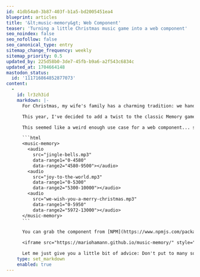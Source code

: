 ```yaml
---
id: 41db54a0-3b87-403f-b1a5-bd2005451ea4
blueprint: articles
title: '&lt;music-memory&gt; Web Component'
teaser: 'Turning a little Christmas music game into a web component'
seo_noindex: false
seo_nofollow: false
seo_canonical_type: entry
sitemap_change_frequency: weekly
sitemap_priority: 0.5
updated_by: 225d58b0-3de7-45fb-b9a6-a2f543c6834c
updated_at: 1704664148
mastodon_status:
  id: '111716864852877073'
content:
  -
    id: lr3zh3id
    markdown: |-
      For Christmas, my wife's family has a charming tradition: we hand over our presents with a personal touch, like playing a game or doing a quest.

      This year, I've decided to add a twist to the classic Memory game, where you flip cards to find matching pictures. But in my version, you need to match pairs from the same **song**.

      This seemed like a weird enough use case for a web component... so here we are, proudly presenting the `<music-memory>` web component, which turns the following code into an (unstyled!) interactive memory card game:

      ```html
      <music-memory>
        <audio
          src="jingle-bells.mp3"
          data-range1="0-4580"
          data-range2="4580-9500"></audio>
        <audio
          src="joy-to-the-world.mp3"
          data-range1="0-5300"
          data-range2="5300-10000"></audio>
        <audio
          src="we-wish-you-a-merry-christmas.mp3"
          data-range1="0-5950"
          data-range2="5972-13000"></audio>
      </music-memory>
      ```

      You can grab the component from [NPM](https://www.npmjs.com/package/music-memory), have a look at [GitHub](https://github.com/mariohamann/music-memory) or try it out on the festive demo [website](https://mariohamann.github.io/music-memory/) or iFrame below:  😄

      <iframe src="https://mariohamann.github.io/music-memory/" style="width: 100%; height: 700px"></iframe>

      Let me just give you a little bit of advice: Don't put to many songs into it. I did the game with 8 songs and it was an overwhelming mess. 😂
    type: set_markdown
    enabled: true
---
```

